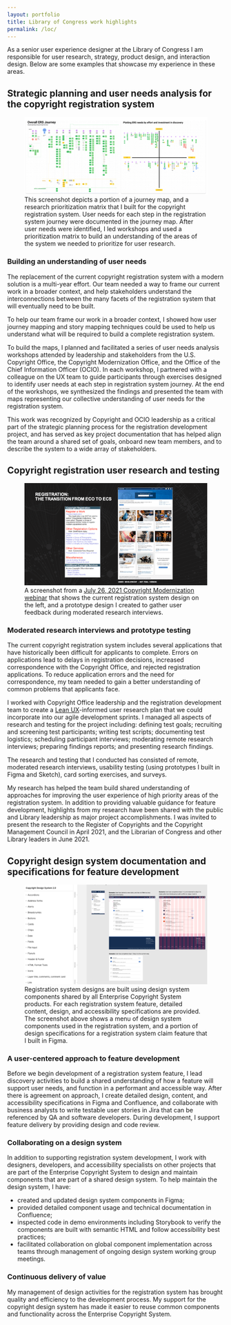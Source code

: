 ```yaml
---
layout: portfolio
title: Library of Congress work highlights
permalink: /loc/
---
```


As a senior user experience designer at the Library of Congress I am responsible for user research, strategy, product design, and interaction design. Below are some examples that showcase my experience in these areas.

## Strategic planning and user needs analysis for the copyright registration system

<figure class="thumbnail-full">
<img src="/assets/images/loc-registration-system-map.png" alt="a screenshot from a journey mapping and research prioritization exercise">
<figcaption>
This screenshot depicts a portion of a journey map, and a research prioritization matrix that I built for the copyright registration system. User needs for each step in the registration system journey were documented in the journey map. After user needs were identified, I led workshops and used a prioritization matrix to build an understanding of the areas of the system we needed to prioritize for user research. 
</figcaption>
</figure>

### Building an understanding of user needs

The replacement of the current copyright registration system with a modern solution is a multi-year effort. Our team needed a way to frame our current work in a broader context, and help stakeholders understand the interconnections between the many facets of the registration system that will eventually need to be built.

To help our team frame our work in a broader context, I showed how user journey mapping and story mapping techniques could be used to help us understand what will be required to build a complete registration system.

To build the maps, I planned and facilitated a series of user needs analysis workshops attended by 
leadership and stakeholders from the U.S. Copyright Office, the Copyright Modernization Office, and the Office of the Chief Information Officer (OCIO). In each workshop, I partnered with a colleague on the UX team to guide participants through exercises designed to identify user needs at each step in registration system journey. At the end of the workshops, we synthesized the findings and presented the team with maps representing our collective understanding of user needs for the registration system.

This work was recognized by Copyright and OCIO leadership as a critical part of the strategic planning process for the registration development project, and has served as key project documentation that has helped align the team around a shared set of goals, onboard new team members, and to describe the system to a wide array of stakeholders.


## Copyright registration user research and testing


<figure class="thumbnail-full">
<img src="/assets/images/loc-eco-to-ecs.png" alt="a screenshot showing the current registration system design and new prototype design for the system">
<figcaption>
A screenshot from a <a href="https://www.copyright.gov/copyright-modernization/webinar/slides/july-2021.pdf">July 26, 2021 Copyright Modernization webinar</a> that shows the current registration system design on the left, and a prototype design I created to gather user feedback during moderated research interviews. 
</figcaption>
</figure>

### Moderated research interviews and prototype testing

The current copyright registration system includes several applications that have historically been difficult for applicants to complete. Errors on applications lead to delays in registration decisions, increased correspondence with the Copyright Office, and rejected registration applications. To reduce application errors and the need for correspondence, my team needed to gain a better understanding of common problems that applicants face.

I worked with Copyright Office leadership and the registration development team to create a <a href="https://www.oreilly.com/library/view/lean-ux/9781449366834/">Lean UX</a>-informed user research plan that we could incorporate into our agile development sprints. I managed all aspects of research and testing for the project including: defining test goals; recruiting and screening test participants; writing test scripts; documenting test logistics; scheduling participant interviews; moderating remote research interviews; preparing findings reports; and presenting research findings.

The research and testing that I conducted has consisted of remote, moderated research interviews, usability testing (using prototypes I built in Figma and Sketch), card sorting exercises, and surveys.

My research has helped the team build shared understanding of approaches for improving the user experience of high priority areas of the registration system. In addition to providing valuable guidance for feature development, highlights from my research have been shared with the public and Library leadership as major project accomplishments. I was invited to present the research to the Register of Copyrights and the Copyright Management Council in April 2021, and the Librarian of Congress and other Library leaders in June 2021. 

## Copyright design system documentation and specifications for feature development

<figure class="thumbnail-full">
<img src="/assets/images/loc-design-system.png" alt="A screenshot a design specifications page created in Figma that describes a screen layout for the Copyright Registration System">
<figcaption>
Registration system designs are built using design system components shared by all Enterprise Copyright System products. For each registration system feature, detailed content, design, and accessibility specifications are provided. The screenshot above shows a menu of design system components used in the registration system, and a portion of design specifications for a registration system claim feature that I built in Figma.
</figcaption>
</figure>

### A user-centered approach to feature development

Before we begin development of a registration system feature, I lead discovery activities to build a shared understanding of how a feature will support user needs, and function in a performant and accessible way. After there is agreement on approach, I create detailed design, content, and accessibility specifications in Figma and Confluence, and collaborate with business analysts to write testable user stories in Jira that can be referenced by QA and software developers. During development, I support feature delivery by providing design and code review. 

### Collaborating on a design system

In addition to supporting registration system development, I work with designers, developers, and accessibility specialists on other projects that are part of the Enterprise Copyright System to design and maintain components that are part of a shared design system. To help maintain the design system, I have: 
* created and updated design system components in Figma; 
* provided detailed component usage and technical documentation in Confluence;
* inspected code in demo environments including Storybook to verify the components are built with semantic HTML and follow accessibility best practices;
* facilitated collaboration on global component implementation across teams through management of ongoing design system working group meetings.

### Continuous delivery of value

My management of design activities for the registration system has brought quality and efficiency to the development process. My support for the copyright design system has made it easier to reuse common components and functionality across the Enterprise Copyright System.

